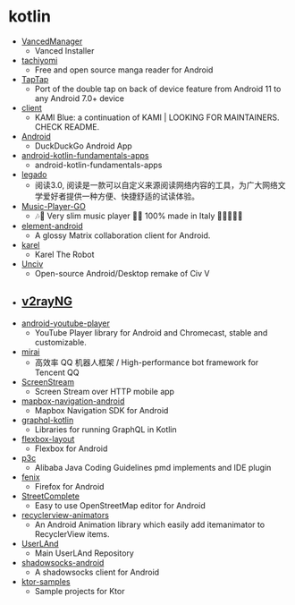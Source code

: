 # kotlin
- [VancedManager](https://github.com/YTVanced/VancedManager)
  - Vanced Installer
- [tachiyomi](https://github.com/inorichi/tachiyomi)
  - Free and open source manga reader for Android
- [TapTap](https://github.com/KieronQuinn/TapTap)
  - Port of the double tap on back of device feature from Android 11 to any Android 7.0+ device
- [client](https://github.com/kami-blue/client)
  - KAMI Blue: a continuation of KAMI | LOOKING FOR MAINTAINERS. CHECK README.
- [Android](https://github.com/duckduckgo/Android)
  - DuckDuckGo Android App
- [android-kotlin-fundamentals-apps](https://github.com/google-developer-training/android-kotlin-fundamentals-apps)
  - android-kotlin-fundamentals-apps
- [legado](https://github.com/gedoor/legado)
  - 阅读3.0, 阅读是一款可以自定义来源阅读网络内容的工具，为广大网络文学爱好者提供一种方便、快捷舒适的试读体验。
- [Music-Player-GO](https://github.com/enricocid/Music-Player-GO)
  - 🎶🎼 Very slim music player 👨‍🎤 100% made in Italy 🍕🌳🌞🍝🌄
- [element-android](https://github.com/vector-im/element-android)
  - A glossy Matrix collaboration client for Android.
- [karel](https://github.com/fredoverflow/karel)
  - Karel The Robot
- [Unciv](https://github.com/yairm210/Unciv)
  - Open-source Android/Desktop remake of Civ V
- [v2rayNG](https://github.com/2dust/v2rayNG)
  - 
- [android-youtube-player](https://github.com/PierfrancescoSoffritti/android-youtube-player)
  - YouTube Player library for Android and Chromecast, stable and customizable.
- [mirai](https://github.com/mamoe/mirai)
  - 高效率 QQ 机器人框架 / High-performance bot framework for Tencent QQ
- [ScreenStream](https://github.com/dkrivoruchko/ScreenStream)
  - Screen Stream over HTTP mobile app
- [mapbox-navigation-android](https://github.com/mapbox/mapbox-navigation-android)
  - Mapbox Navigation SDK for Android
- [graphql-kotlin](https://github.com/ExpediaGroup/graphql-kotlin)
  - Libraries for running GraphQL in Kotlin
- [flexbox-layout](https://github.com/google/flexbox-layout)
  - Flexbox for Android
- [p3c](https://github.com/alibaba/p3c)
  - Alibaba Java Coding Guidelines pmd implements and IDE plugin
- [fenix](https://github.com/mozilla-mobile/fenix)
  - Firefox for Android
- [StreetComplete](https://github.com/westnordost/StreetComplete)
  - Easy to use OpenStreetMap editor for Android
- [recyclerview-animators](https://github.com/wasabeef/recyclerview-animators)
  - An Android Animation library which easily add itemanimator to RecyclerView items.
- [UserLAnd](https://github.com/CypherpunkArmory/UserLAnd)
  - Main UserLAnd Repository
- [shadowsocks-android](https://github.com/shadowsocks/shadowsocks-android)
  - A shadowsocks client for Android
- [ktor-samples](https://github.com/ktorio/ktor-samples)
  - Sample projects for Ktor
